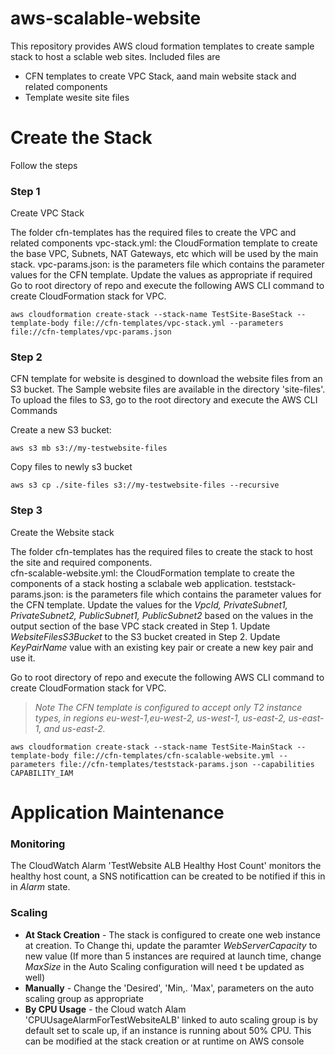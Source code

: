 # aws-scalable-website

This repository provides AWS cloud formation templates to create sample stack to host a sclable web sites. Included files are

  - CFN templates to create VPC Stack, aand main website stack and related components
  - Template wesite site files
 

# Create the Stack
Follow the steps 

### Step 1 
Create VPC Stack

The folder cfn-templates has the required files to create the VPC and related components
vpc-stack.yml: the CloudFormation template to create the base VPC, Subnets, NAT Gateways, etc which will be used by the main stack.
vpc-params.json: is the parameters file which contains the parameter values for the CFN template. Update the values as appropriate if required
Go to root directory of repo and execute the following AWS CLI command to create CloudFormation stack for VPC.

```
aws cloudformation create-stack --stack-name TestSite-BaseStack --template-body file://cfn-templates/vpc-stack.yml --parameters file://cfn-templates/vpc-params.json
```

### Step 2

CFN template for website is desgined to download the website files from an S3 bucket. The Sample website files are available in the directory 'site-files'. To upload the files to S3,  go to the root directory and execute the  AWS CLI Commands 

Create a new S3 bucket:
```
aws s3 mb s3://my-testwebsite-files
```

Copy files to newly s3 bucket
```
aws s3 cp ./site-files s3://my-testwebsite-files --recursive
```
### Step 3
Create the Website stack

The folder cfn-templates has the required files to create the stack to host the site  and required components.  
cfn-scalable-website.yml: the CloudFormation template to create the components of a stack hosting a sclabale web application.
teststack-params.json: is the parameters file which contains the parameter values for the CFN template. Update the values for the *VpcId, PrivateSubnet1, PrivateSubnet2, PublicSubnet1, PublicSubnet2* based on the values in the output section of the base VPC stack created in Step 1. Update *WebsiteFilesS3Bucket* to the S3 bucket created in Step 2. Update *KeyPairName* value with an existing key pair or create a new key pair and use it.

Go to root directory of repo and execute the following AWS CLI command to create CloudFormation stack for VPC.

> _Note The CFN template is configured to accept only T2 instance types, in regions eu-west-1,eu-west-2, us-west-1, us-east-2, us-east-1, and us-east-2._
```
aws cloudformation create-stack --stack-name TestSite-MainStack --template-body file://cfn-templates/cfn-scalable-website.yml --parameters file://cfn-templates/teststack-params.json --capabilities CAPABILITY_IAM
```

# Application Maintenance

### Monitoring

The CloudWatch Alarm 'TestWebsite ALB Healthy Host Count' monitors the healthy host count, a SNS notificattion can be created to be notified if this in in _Alarm_ state.

### Scaling

* __At Stack Creation__ - The stack is configured to create one web instance at creation. To Change thi, update the paramter *WebServerCapacity* to new value (If more than 5 instances are required at launch time, change _MaxSize_ in the Auto Scaling configuration will need t be updated as well)
* __Manually__ - Change the 'Desired', 'Min,. 'Max', parameters on the auto scaling group as appropriate
* __By CPU Usage__ - the Cloud watch Alam 'CPUUsageAlarmForTestWebsiteALB' linked to auto scaling group is by default set to scale up, if an instance is running about 50% CPU. This can be modified at the stack creation or at runtime on AWS console
